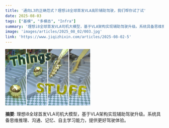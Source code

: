 ```yaml
---
title: '通向L3的正确范式？理想i8全球首发VLA高阶辅助驾驶，我们帮你试了试'
date: 2025-08-03
tags: ["基模", "多模态", "Infra"]
summary: '理想i8全球首发VLA司机大模型，基于VLA架构实现辅助驾驶升级。系统具备思维推理、沟通、记忆、自主学习能力，提供更好驾驶体验。'
image: 'images/articles/2025_08_02/003.jpg'
link: 'https://www.jiqizhixin.com/articles/2025-08-02-5'
---
```

![通向L3的正确范式？理想i8全球首发VLA高阶辅助驾驶，我们帮你试了试](images/articles/2025_08_02/003.jpg)

**摘要**: 理想i8全球首发VLA司机大模型，基于VLA架构实现辅助驾驶升级。系统具备思维推理、沟通、记忆、自主学习能力，提供更好驾驶体验。
